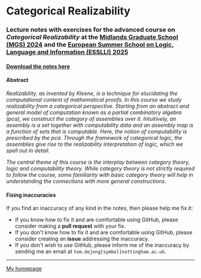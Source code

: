 # Categorical Realizability

### Lecture notes with exercises for the advanced course on *Categorical Realizability* at the [Midlands Graduate School (MGS) 2024](https://www.cs.le.ac.uk/events/mgs2024) and the [European Summer School on Logic, Language and Information (ESSLLI) 2025](https://2025.esslli.eu/)

#### [Download the notes here](MGS-categorical-realizability.pdf?raw=1)

#### Abstract

*Realizability, as invented by Kleene, is a technique for elucidating the
computational content of mathematical proofs. In this course we study
realizability from a categorical perspective. Starting from an abstract and
general model of computation known as a partial combinatory algebra (pca), we
construct the category of assemblies over it. Intuitively, an assembly is a set
together with computability data and an assembly map is a function of sets that
is computable. Here, the notion of computability is prescribed by the
pca. Through the framework of categorical logic, the assemblies give rise to the
realizability interpretation of logic, which we spell out in detail.*

*The central theme of this course is the interplay between category theory,
logic and computability theory. While category theory is not strictly required
to follow the course, some familiarity with basic category theory will help in
understanding the connections with more general constructions.*

#### Fixing inaccuracies

If you find an inaccuracy of any kind in the notes, then please help me fix it:

- If you know how to fix it and are comfortable using GitHub, please consider
  making a **pull request** with your fix.
- If you don't know how to fix it and are comfortable using GitHub, please
  consider creating an **issue** addressing the inaccuracy.
- If you don't wish to use GitHub, please inform me of the inaccuracy by
  sending me an email at `tom.dejong[symbol]nottingham.ac.uk`.

<!--
#### Post-lecture feedback

Your feedback is **anonymous** and will be used to improve future lectures.
1. [Feedback form for Lecture 1](https://tinyurl.com/cat-real-1)
1. [Feedback form for Lecture 2](https://tinyurl.com/cat-real-2)
1. [Feedback form for Lecture 3](https://tinyurl.com/cat-real-3)
1. [Feedback form for Lecture 4](https://tinyurl.com/cat-real-4)
--->
---

[My homepage](https://tdejong.com)
